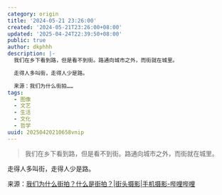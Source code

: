```yaml
---
category: origin
title: '2024-05-21 23:26:00'
created: '2024-05-21T23:26:00+08:00'
updated: '2025-04-24T22:39:50+08:00'
public: true
author: dkphhh
description: |-
  我们在乡下看到路，但是看不到街。路通向城市之外，而街就在城里。

  走得人多叫街，走得人少是路。

  来源：我们为什么街拍……
tags:
  - 图像
  - 文艺
  - 生活
  - 文化
  - 哲学
uuid: 20250420210658vnip
---
```


> 我们在乡下看到路，但是看不到街。路通向城市之外，而街就在城里。

走得人多叫街，走得人少是路。

来源：[我们为什么街拍？什么是街拍？|街头摄影|手机摄影-哔哩哔哩](https://b23.tv/N478P6o)
